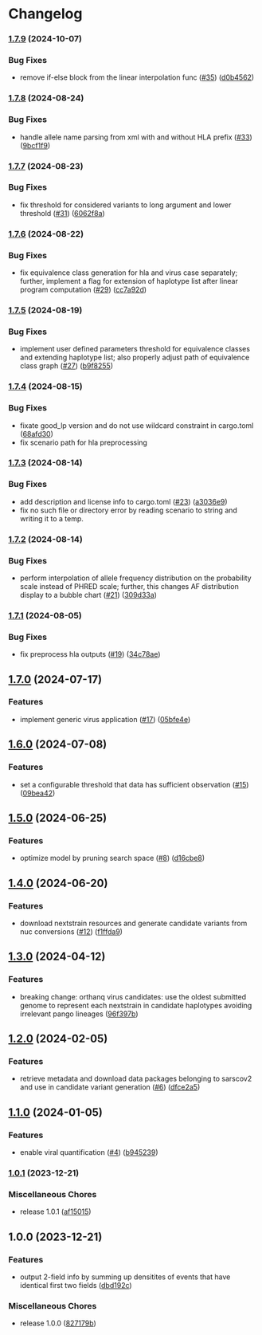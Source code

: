# Changelog

### [1.7.9](https://www.github.com/orthanq/orthanq/compare/v1.7.8...v1.7.9) (2024-10-07)


### Bug Fixes

* remove if-else block from the linear interpolation func ([#35](https://www.github.com/orthanq/orthanq/issues/35)) ([d0b4562](https://www.github.com/orthanq/orthanq/commit/d0b4562049ecc1458b0e75f5914d239572610a70))

### [1.7.8](https://www.github.com/orthanq/orthanq/compare/v1.7.7...v1.7.8) (2024-08-24)


### Bug Fixes

* handle allele name parsing from xml with and without HLA prefix ([#33](https://www.github.com/orthanq/orthanq/issues/33)) ([9bcf1f9](https://www.github.com/orthanq/orthanq/commit/9bcf1f9d271ff6cbc151b51163081d30b31b434a))

### [1.7.7](https://www.github.com/orthanq/orthanq/compare/v1.7.6...v1.7.7) (2024-08-23)


### Bug Fixes

* fix threshold for considered variants to long argument and lower threshold ([#31](https://www.github.com/orthanq/orthanq/issues/31)) ([6062f8a](https://www.github.com/orthanq/orthanq/commit/6062f8a58b7e9ccaab1e1c9ff76c9a36147e6eed))

### [1.7.6](https://www.github.com/orthanq/orthanq/compare/v1.7.5...v1.7.6) (2024-08-22)


### Bug Fixes

* fix equivalence class generation for hla and virus case separately; further, implement a flag for extension of haplotype list after linear program computation ([#29](https://www.github.com/orthanq/orthanq/issues/29)) ([cc7a92d](https://www.github.com/orthanq/orthanq/commit/cc7a92df98e6f04cb63d5bf6ac68914644792772))

### [1.7.5](https://www.github.com/orthanq/orthanq/compare/v1.7.4...v1.7.5) (2024-08-19)


### Bug Fixes

* implement user defined parameters threshold for equivalence classes and extending haplotype list; also properly adjust path of equivalence class graph ([#27](https://www.github.com/orthanq/orthanq/issues/27)) ([b9f8255](https://www.github.com/orthanq/orthanq/commit/b9f8255818360b16c76abaa41bc20e326a01f2c6))

### [1.7.4](https://www.github.com/orthanq/orthanq/compare/v1.7.3...v1.7.4) (2024-08-15)


### Bug Fixes

* fixate good_lp version and do not use wildcard constraint in cargo.toml ([68afd30](https://www.github.com/orthanq/orthanq/commit/68afd305236f85893fe68cec135c79d2ef19e983))
* fix scenario path for hla preprocessing

### [1.7.3](https://www.github.com/orthanq/orthanq/compare/v1.7.2...v1.7.3) (2024-08-14)


### Bug Fixes

* add description and license info to cargo.toml ([#23](https://www.github.com/orthanq/orthanq/issues/23)) ([a3036e9](https://www.github.com/orthanq/orthanq/commit/a3036e9b265c164fccc3ef1abd672de3feefe2e2))
* fix no such file or directory error by reading scenario to string and writing it to a temp.

### [1.7.2](https://www.github.com/orthanq/orthanq/compare/v1.7.1...v1.7.2) (2024-08-14)


### Bug Fixes

* perform interpolation of allele frequency distribution on the probability scale instead of PHRED scale; further, this changes AF distribution display to a bubble chart ([#21](https://www.github.com/orthanq/orthanq/issues/21)) ([309d33a](https://www.github.com/orthanq/orthanq/commit/309d33a9f2517b9e6362e693b666dedb667e4407))

### [1.7.1](https://www.github.com/orthanq/orthanq/compare/v1.7.0...v1.7.1) (2024-08-05)


### Bug Fixes

* fix preprocess hla outputs ([#19](https://www.github.com/orthanq/orthanq/issues/19)) ([34c78ae](https://www.github.com/orthanq/orthanq/commit/34c78aebfcdd7b77b2eb9d1a051ee45cb51e2dcd))

## [1.7.0](https://www.github.com/orthanq/orthanq/compare/v1.6.0...v1.7.0) (2024-07-17)


### Features

* implement generic virus application ([#17](https://www.github.com/orthanq/orthanq/issues/17)) ([05bfe4e](https://www.github.com/orthanq/orthanq/commit/05bfe4e1f1efc90247da2db1d94e9e5b60326925))

## [1.6.0](https://www.github.com/orthanq/orthanq/compare/v1.5.0...v1.6.0) (2024-07-08)


### Features

* set a configurable threshold that data has sufficient observation ([#15](https://www.github.com/orthanq/orthanq/issues/15)) ([09bea42](https://www.github.com/orthanq/orthanq/commit/09bea426a813e1231380a030115710b318f7a048))

## [1.5.0](https://www.github.com/orthanq/orthanq/compare/v1.4.0...v1.5.0) (2024-06-25)


### Features

* optimize model by pruning search space ([#8](https://www.github.com/orthanq/orthanq/issues/8)) ([d16cbe8](https://www.github.com/orthanq/orthanq/commit/d16cbe853f61e1ec9e517632a7453aae42f5ab97))

## [1.4.0](https://www.github.com/orthanq/orthanq/compare/v1.3.0...v1.4.0) (2024-06-20)


### Features

* download nextstrain resources and generate candidate variants from nuc conversions ([#12](https://www.github.com/orthanq/orthanq/issues/12)) ([f1ffda9](https://www.github.com/orthanq/orthanq/commit/f1ffda92f328d4078746b0b374b9e9dc93f8037e))

## [1.3.0](https://www.github.com/orthanq/orthanq/compare/v1.2.0...v1.3.0) (2024-04-12)


### Features

* breaking change: orthanq virus candidates: use the oldest submitted genome to represent each nextstrain in candidate haplotypes avoiding  irrelevant pango lineages ([96f397b](https://www.github.com/orthanq/orthanq/commit/96f397b0ba99f0f695b93b75303da3ed0d269b52))

## [1.2.0](https://www.github.com/orthanq/orthanq/compare/v1.1.0...v1.2.0) (2024-02-05)


### Features

* retrieve metadata and download data packages belonging to sarscov2 and use in candidate variant generation ([#6](https://www.github.com/orthanq/orthanq/issues/6)) ([dfce2a5](https://www.github.com/orthanq/orthanq/commit/dfce2a57d257e075765230b16cbaac1cd6d00ae7))

## [1.1.0](https://www.github.com/orthanq/orthanq/compare/v1.0.1...v1.1.0) (2024-01-05)


### Features

* enable viral quantification  ([#4](https://www.github.com/orthanq/orthanq/issues/4)) ([b945239](https://www.github.com/orthanq/orthanq/commit/b945239b81293f6520ad7cb0def6cbb235dca517))

### [1.0.1](https://www.github.com/orthanq/orthanq/compare/v1.0.0...v1.0.1) (2023-12-21)


### Miscellaneous Chores

* release 1.0.1 ([af15015](https://www.github.com/orthanq/orthanq/commit/af15015df8b83c89c74ab571d2dd61582355c980))

## 1.0.0 (2023-12-21)


### Features

* output 2-field info by summing up densitites of events that have identical first two fields ([dbd192c](https://www.github.com/orthanq/orthanq/commit/dbd192c3349deda41938d346028b3cfd617f8d40))


### Miscellaneous Chores

* release 1.0.0 ([827179b](https://www.github.com/orthanq/orthanq/commit/827179b814ce0246e4d72c2eb47da3fadbd402ee))
